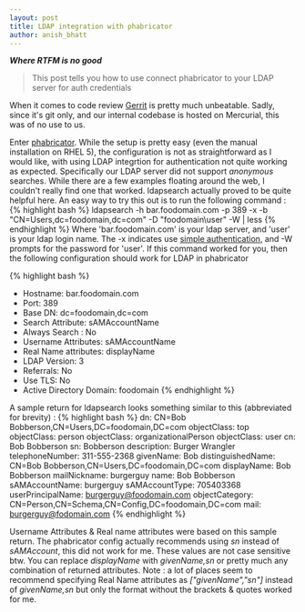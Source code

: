 ```yaml
---
layout: post
title: LDAP integration with phabricator
author: anish_bhatt
---
```


***Where RTFM is no good***

  > This post tells you how to use connect phabricator to your LDAP server for auth credentials

When it comes to code review [Gerrit](https://code.google.com/p/gerrit/) is pretty much unbeatable. Sadly, since it's git only, and our internal codebase is hosted on Mercurial, this was of no use to us. 

Enter [phabricator](http://phabricator.org/). While the setup is pretty easy (even the manual installation on RHEL 5), the configuration is not as straightforward as I would like, with using LDAP integrtion for authentication not quite working as expected. Specifically our LDAP server did not support *anonymous* searches. While there are a few examples floating around the web, I couldn't really find one that worked. ldapsearch actually proved to be quite helpful here.  An easy way to try this out is to run the following command :
{% highlight bash %}
ldapsearch -h bar.foodomain.com -p 389 -x -b "CN=Users,dc=foodomain,dc=com" -D "foodomain\user" -W | less
{% endhighlight %}
Where 'bar.foodomain.com' is your ldap server, and 'user' is your ldap login name. The -x indicates use [simple authentication](http://docs.oracle.com/javase/jndi/tutorial/ldap/security/simple.html), and -W prompts for the password for 'user'. If this command worked for you, then the following configuration should work for LDAP in phabricator

{% highlight bash %}
* Hostname: bar.foodomain.com
* Port: 389
* Base DN:  dc=foodomain,dc=com
* Search Attribute: sAMAccountName
* Always Search : No
* Username Attributes: sAMAccountName
* Real Name attributes: displayName
* LDAP Version: 3
* Referrals: No
* Use TLS: No
* Active Directory Domain:  foodomain
{% endhighlight %}

A sample return for ldapsearch looks something similar to this (abbreviated for brevity) :
{% highlight bash %}
dn: CN=Bob Bobberson,CN=Users,DC=foodomain,DC=com
objectClass: top
objectClass: person
objectClass: organizationalPerson
objectClass: user
cn: Bob Bobberson
sn: Bobberson
description: Burger Wrangler
telephoneNumber: 311-555-2368
givenName: Bob
distinguishedName: CN=Bob Bobberson,CN=Users,DC=foodomain,DC=com
displayName: Bob Bobberson
mailNickname: burgerguy
name: Bob Bobberson
sAMAccountName: burgerguy
sAMAccountType: 705403368
userPrincipalName: burgerguy@foodomain.com
objectCategory: CN=Person,CN=Schema,CN=Config,DC=foodomain,DC=com
mail: burgerguy@fodomain.com
{% endhighlight %}

Username Attributes & Real name attributes were based on this sample return. The phabricator config actually recommends using *sn* instead of *sAMAccount*, this did not work for me. These values are not case sensitive btw. You can replace *displayName* with *givenName,sn* or pretty much any combination of returned attributes. Note : a lot of places seem to recommend specifying Real Name attributes as *["givenName","sn"]* instead of *givenName,sn* but only the format without the brackets & quotes worked for me.
